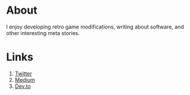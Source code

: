 # About

I enjoy developing retro game modifications, writing about software, and other interesting meta stories.

# Links

1. [Twitter](https://twitter.com/dougarcuri)
1. [Medium](https://medium.com/@solidi)
1. [Dev.to](https://dev.to/solidi)

<!--
**solidi/solidi** is a ✨ _special_ ✨ repository because its `README.md` (this file) appears on your GitHub profile.

Here are some ideas to get you started:

- 🔭 I’m currently working on ...
- 🌱 I’m currently learning ...
- 👯 I’m looking to collaborate on ...
- 🤔 I’m looking for help with ...
- 💬 Ask me about ...
- 📫 How to reach me: ...
- 😄 Pronouns: ...
- ⚡ Fun fact: ...
-->
